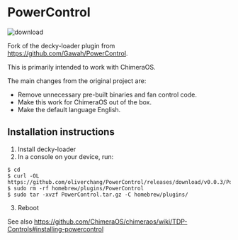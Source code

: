 # PowerControl

![download](https://user-images.githubusercontent.com/759062/230850075-2669fada-44e5-4cb1-99cb-57e6c046221a.jpg)

Fork of the decky-loader plugin from https://github.com/Gawah/PowerControl.

This is primarily intended to work with ChimeraOS. 

The main changes from the original project are:
- Remove unnecessary pre-built binaries and fan control code. 
- Make this work for ChimeraOS out of the box. 
- Make the default language English. 

## Installation instructions

1. Install decky-loader
2. In a console on your device, run:
```
$ cd
$ curl -OL https://github.com/oliverchang/PowerControl/releases/download/v0.0.3/PowerControl.tar.gz
$ sudo rm -rf homebrew/plugins/PowerControl 
$ sudo tar -xvzf PowerControl.tar.gz -C homebrew/plugins/
```
3. Reboot

See also https://github.com/ChimeraOS/chimeraos/wiki/TDP-Controls#installing-powercontrol


